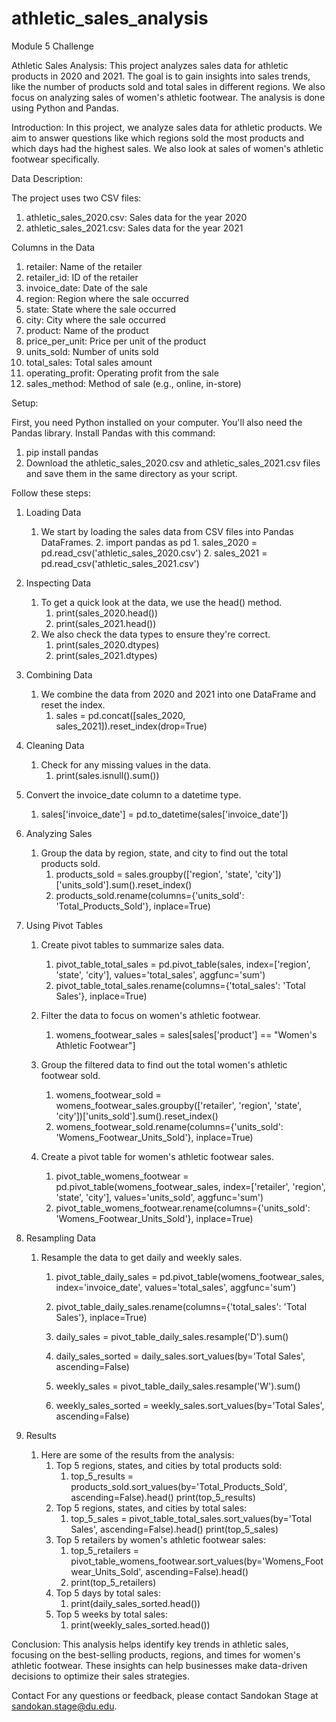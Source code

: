 # athletic_sales_analysis
Module 5 Challenge

Athletic Sales Analysis:
This project analyzes sales data for athletic products in 2020 and 2021. The goal is to gain insights into sales trends, like the number of products sold and total sales in different regions. We also focus on analyzing sales of women's athletic footwear. The analysis is done using Python and Pandas.

Introduction:
In this project, we analyze sales data for athletic products. We aim to answer questions like which regions sold the most products and which days had the highest sales. We also look at sales of women's athletic footwear specifically.

Data Description:

The project uses two CSV files:
1. athletic_sales_2020.csv: Sales data for the year 2020
2. athletic_sales_2021.csv: Sales data for the year 2021

Columns in the Data
1. retailer: Name of the retailer
2. retailer_id: ID of the retailer
3. invoice_date: Date of the sale
4. region: Region where the sale occurred
5. state: State where the sale occurred
6. city: City where the sale occurred
7. product: Name of the product
8. price_per_unit: Price per unit of the product
9. units_sold: Number of units sold
10. total_sales: Total sales amount
11. operating_profit: Operating profit from the sale
12. sales_method: Method of sale (e.g., online, in-store)

Setup:

First, you need Python installed on your computer. You'll also need the Pandas library. Install Pandas with this command:
1. pip install pandas
2. Download the athletic_sales_2020.csv and athletic_sales_2021.csv files and save them in the same directory as your script.

Follow these steps:

1. Loading Data
    1. We start by loading the sales data from CSV files into Pandas DataFrames.
        2. import pandas as pd
           1. sales_2020 = pd.read_csv('athletic_sales_2020.csv')
           2. sales_2021 = pd.read_csv('athletic_sales_2021.csv')

2. Inspecting Data
    1. To get a quick look at the data, we use the head() method.
        1. print(sales_2020.head())
        2. print(sales_2021.head())
    2. We also check the data types to ensure they're correct.
        1. print(sales_2020.dtypes)
        2. print(sales_2021.dtypes)

3. Combining Data
    1. We combine the data from 2020 and 2021 into one DataFrame and reset the index.
        1. sales = pd.concat([sales_2020, sales_2021]).reset_index(drop=True)

4. Cleaning Data
    1. Check for any missing values in the data.
        1. print(sales.isnull().sum())

5. Convert the invoice_date column to a datetime type.
    1. sales['invoice_date'] = pd.to_datetime(sales['invoice_date'])

6. Analyzing Sales
    1. Group the data by region, state, and city to find out the total products sold.
        1. products_sold = sales.groupby(['region', 'state', 'city'])['units_sold'].sum().reset_index()
        2. products_sold.rename(columns={'units_sold': 'Total_Products_Sold'}, inplace=True)

7. Using Pivot Tables
    1. Create pivot tables to summarize sales data.
        1. pivot_table_total_sales = pd.pivot_table(sales, index=['region', 'state', 'city'], values='total_sales', aggfunc='sum')
        2. pivot_table_total_sales.rename(columns={'total_sales': 'Total Sales'}, inplace=True)

    2. Filter the data to focus on women's athletic footwear.
        1. womens_footwear_sales = sales[sales['product'] == "Women's Athletic Footwear"]
    
    3. Group the filtered data to find out the total women's athletic footwear sold.
        1. womens_footwear_sold = womens_footwear_sales.groupby(['retailer', 'region', 'state', 'city'])['units_sold'].sum().reset_index()
        2. womens_footwear_sold.rename(columns={'units_sold': 'Womens_Footwear_Units_Sold'}, inplace=True)

    4. Create a pivot table for women's athletic footwear sales.
        1. pivot_table_womens_footwear = pd.pivot_table(womens_footwear_sales, index=['retailer', 'region', 'state', 'city'], values='units_sold', aggfunc='sum')
        2. pivot_table_womens_footwear.rename(columns={'units_sold': 'Womens_Footwear_Units_Sold'}, inplace=True)

8. Resampling Data
    1. Resample the data to get daily and weekly sales.
        1. pivot_table_daily_sales = pd.pivot_table(womens_footwear_sales, index='invoice_date', values='total_sales', aggfunc='sum')
        2. pivot_table_daily_sales.rename(columns={'total_sales': 'Total Sales'}, inplace=True)

        3. daily_sales = pivot_table_daily_sales.resample('D').sum()
        4. daily_sales_sorted = daily_sales.sort_values(by='Total Sales', ascending=False)

        5. weekly_sales = pivot_table_daily_sales.resample('W').sum()
        6. weekly_sales_sorted = weekly_sales.sort_values(by='Total Sales', ascending=False)

9. Results
    1. Here are some of the results from the analysis:
        1. Top 5 regions, states, and cities by total products sold:
            1. top_5_results = products_sold.sort_values(by='Total_Products_Sold', ascending=False).head()
                print(top_5_results)
        2. Top 5 regions, states, and cities by total sales:
            1. top_5_sales = pivot_table_total_sales.sort_values(by='Total Sales', ascending=False).head()
                 print(top_5_sales)
        3. Top 5 retailers by women's athletic footwear sales:
            1. top_5_retailers = pivot_table_womens_footwear.sort_values(by='Womens_Footwear_Units_Sold', ascending=False).head()
            2. print(top_5_retailers)
        4. Top 5 days by total sales:
            1. print(daily_sales_sorted.head())
        5. Top 5 weeks by total sales:
            1. print(weekly_sales_sorted.head())

Conclusion:
This analysis helps identify key trends in athletic sales, focusing on the best-selling products, regions, and times for women's athletic footwear. These insights can help businesses make data-driven decisions to optimize their sales strategies.

Contact
For any questions or feedback, please contact Sandokan Stage at sandokan.stage@du.edu.

